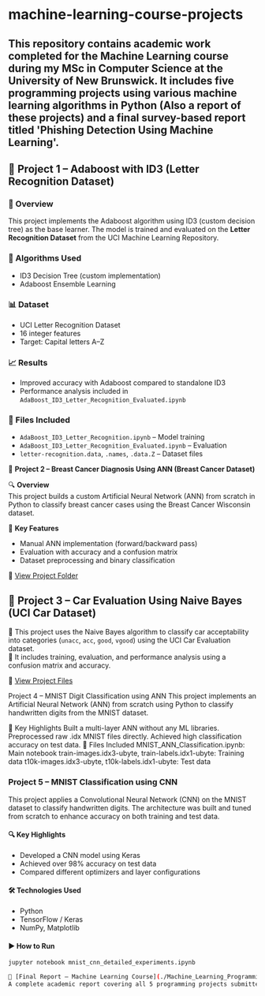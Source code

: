# machine-learning-course-projects
This repository contains academic work completed for the Machine Learning course during my MSc in Computer Science at the University of New Brunswick. It includes five programming projects using various machine learning algorithms in Python (Also a report of these projects) and a final survey-based report titled 'Phishing Detection Using Machine Learning'.
---
## 📂 Project 1 – Adaboost with ID3 (Letter Recognition Dataset)

### 📘 Overview
This project implements the Adaboost algorithm using ID3 (custom decision tree) as the base learner. The model is trained and evaluated on the **Letter Recognition Dataset** from the UCI Machine Learning Repository.

### 🧠 Algorithms Used
- ID3 Decision Tree (custom implementation)
- Adaboost Ensemble Learning

### 📊 Dataset
- UCI Letter Recognition Dataset
- 16 integer features
- Target: Capital letters A–Z

### 📈 Results
- Improved accuracy with Adaboost compared to standalone ID3
- Performance analysis included in `AdaBoost_ID3_Letter_Recognition_Evaluated.ipynb`

### 📁 Files Included
- `AdaBoost_ID3_Letter_Recognition.ipynb` – Model training
- `AdaBoost_ID3_Letter_Recognition_Evaluated.ipynb` – Evaluation
- `letter-recognition.data`, `.names`, `.data.Z` – Dataset files

📂 **Project 2 – Breast Cancer Diagnosis Using ANN (Breast Cancer Dataset)**

🔍 **Overview**  
This project builds a custom Artificial Neural Network (ANN) from scratch in Python to classify breast cancer cases using the Breast Cancer Wisconsin dataset.

📌 **Key Features**  
- Manual ANN implementation (forward/backward pass)
- Evaluation with accuracy and a confusion matrix
- Dataset preprocessing and binary classification

📎 [View Project Folder](./project_2_breast_cancer_ann)

## 📂 Project 3 – Car Evaluation Using Naive Bayes (UCI Car Dataset)

🔸 This project uses the Naive Bayes algorithm to classify car acceptability into categories (`unacc`, `acc`, `good`, `vgood`) using the UCI Car Evaluation dataset.  
🔸 It includes training, evaluation, and performance analysis using a confusion matrix and accuracy.

🔗 [View Project Files](./project_3_car_evaluation)

Project 4 – MNIST Digit Classification using ANN
This project implements an Artificial Neural Network (ANN) from scratch using Python to classify handwritten digits from the MNIST dataset.

📌 Key Highlights
Built a multi-layer ANN without any ML libraries.
Preprocessed raw .idx MNIST files directly.
Achieved high classification accuracy on test data.
📂 Files Included
MNIST_ANN_Classification.ipynb: Main notebook
train-images.idx3-ubyte, train-labels.idx1-ubyte: Training data
t10k-images.idx3-ubyte, t10k-labels.idx1-ubyte: Test data

### Project 5 – MNIST Classification using CNN

This project applies a Convolutional Neural Network (CNN) on the MNIST dataset to classify handwritten digits. The architecture was built and tuned from scratch to enhance accuracy on both training and test data.

#### 🔍 Key Highlights
- Developed a CNN model using Keras
- Achieved over 98% accuracy on test data
- Compared different optimizers and layer configurations

#### 🛠 Technologies Used
- Python
- TensorFlow / Keras
- NumPy, Matplotlib

#### ▶️ How to Run
```bash
jupyter notebook mnist_cnn_detailed_experiments.ipynb

📄 [Final Report – Machine Learning Course](./Machine_Learning_Programming_Project.pdf)  
A complete academic report covering all 5 programming projects submitted as part of MSc coursework.
